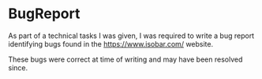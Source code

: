 # BugReport
As part of a technical tasks I was given, I was required to write a bug report identifying bugs found in the https://www.isobar.com/ website.

These bugs were correct at time of writing and may have been resolved since.


